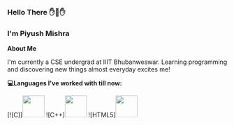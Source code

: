 ### Hello There ✋👋✋
### I'm Piyush Mishra

**About Me**

I'm currently a CSE undergrad at IIIT Bhubanweswar. Learning programming and discovering new things almost everyday excites me!
 
**💻Languages I've worked with till now:**

[![C]]<img src="https://raw.githubusercontent.com/jmnote/z-icons/master/svg/c.svg" width="50px">
![C++]<img src="https://raw.githubusercontent.com/jmnote/z-icons/master/svg/cpp.svg" width="50px">
![HTML5]<img src="https://raw.githubusercontent.com/rhoit/mode-icons/dump/icons/html.png" width="50px">

 

